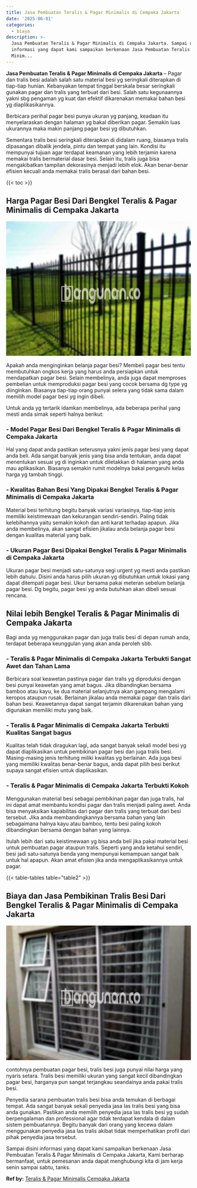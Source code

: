 ```yaml
---
title: Jasa Pembuatan Teralis & Pagar Minimalis di Cempaka Jakarta
date: '2025-06-01'
categories:
  - biaya
description: >-
  Jasa Pembuatan Teralis & Pagar Minimalis di Cempaka Jakarta. Sampai disini
  informasi yang dapat kami sampaikan berkenaan Jasa Pembuatan Teralis & Pagar
  Minim...
---
```


**Jasa Pembuatan Teralis & Pagar Minimalis di Cempaka Jakarta** – Pagar dan tralis besi adalah salah satu material besi yg seringkali diterapkan di tiap-tiap hunian. Kebanyakan tempat tinggal berskala besar seringkali gunakan pagar dan tralis yang terbuat dari besi. Salah satu kegunaannya yakni sbg pengaman yg kuat dan efektif dikarenakan memakai bahan besi yg diaplikasikannya.

Berbicara perihal pagar besi punya ukuran yg panjang, keadaan itu menyelaraskan dengan halaman yg bakal diberikan pagar. Semakin luas ukurannya maka makin panjang pagar besi yg dibutuhkan.

Sementara tralis besi seringkali diterapkan di didalam ruang, biasanya tralis dipasangan dibalik jendela, pintu dan tempat yang lain. Kondisi itu mempunyai tujuan agar terdapat keamanan yang lebih terjamin karena memakai tralis bermaterial dasar besi. Selain itu, tralis juga bisa mengakibatkan tampilan dekorasinya menjadi lebih elok. Akan benar-benar efisien kecuali anda memakai tralis berasal dari bahan besi.

{{< toc >}}

## Harga Pagar Besi Dari Bengkel Teralis & Pagar Minimalis di Cempaka Jakarta

![Jasa Pembuatan Teralis & Pagar Minimalis di Cempaka Jakarta](/images/pagar-minimalis-murah-24.png)

Apakah anda menginginkan belanja pagar besi? Membeli pagar besi tentu membutuhkan ongkos kerja yang harus anda persiapkan untuk mendapatkan pagar besi. Selain membelinya, anda juga dapat memproses pembelian untuk memproduksi pagar besi yang cocok bersama dg type yg diinginkan. Biasanya tiap-tiap orang punyai selera yang tidak sama dalam memilih model pagar besi yg ingin dibeli.

Untuk anda yg tertarik idamkan membelinya, ada beberapa perihal yang mesti anda simak seperti halnya berikut:
### \- Model Pagar Besi Dari Bengkel Teralis & Pagar Minimalis di Cempaka Jakarta

Hal yang dapat anda pastikan seterusnya yakni jenis pagar besi yang dapat anda beli. Ada sangat banyak jenis yang bisa anda tentukan, anda dapat menentukan sesuai yg di inginkan untuk diletakkan di halaman yang anda mau aplikasikan. Biasanya semakin rumit modelnya bakal pengaruhi kelas harga yg tambah tinggi.

### \- Kwalitas Bahan Besi Yang Dipakai Bengkel Teralis & Pagar Minimalis di Cempaka Jakarta

Material besi terhitung begitu banyak variasi variasinya, tiap-tiap jenis memiliki keistimewaan dan kekurangan sendiri-sendiri. Paling tidak kelebihannya yaitu semakin kokoh dan anti karat terhadap apapun. Jika anda membelinya, akan sangat efisien jikalau anda belanja pagar besi dengan kualitas material yang baik.

### \- Ukuran Pagar Besi Dipakai Bengkel Teralis & Pagar Minimalis di Cempaka Jakarta

Ukuran pagar besi menjadi satu-satunya segi urgent yg mesti anda pastikan lebih dahulu. Disini anda harus pilih ukuran yg dibutuhkan untuk lokasi yang dapat ditempati pagar besi. Ukur bersama pakai meteran sebelum belanja pagar besi. Dg begitu, pagar besi yg anda butuhkan akan dibeli sesuai rencana.

## Nilai lebih Bengkel Teralis & Pagar Minimalis di Cempaka Jakarta

Bagi anda yg menggunakan pagar dan juga tralis besi di depan rumah anda, terdapat beberapa keunggulan yang akan anda peroleh sbb.

### \- Teralis & Pagar Minimalis di Cempaka Jakarta Terbukti Sangat Awet dan Tahan Lama

Berbicara soal keawetan pastinya pagar dan tralis yg diproduksi dengan besi punyai keawetan yang amat bagus. Jika dibandingkan bersama bamboo atau kayu, ke dua material selanjutnya akan gampang mengalami keropos ataupun rusak. Berlainan jikalau anda memakai pagar dan tralis dari bahan besi. Keawetannya dapat sangat terjamin dikarenakan bahan yang digunakan memiliki mutu yang baik.

### \- Teralis & Pagar Minimalis di Cempaka Jakarta Terbukti Kualitas Sangat bagus

Kualitas telah tidak diragukan lagi, ada sangat banyak sekali model besi yg dapat diaplikasikan untuk pembikinan pagar besi dan juga tralis besi. Masing-masing jenis terhitung miliki kwalitas yg berlainan. Ada juga besi yang memiliki kwalitas benar-benar bagus, anda dapat pilih besi berikut supaya sangat efisien untuk diaplikasikan.

### \- Teralis & Pagar Minimalis di Cempaka Jakarta Terbukti Kokoh

Menggunakan material besi sebagai pembikinan pagar dan juga tralis, hal ini dapat amat membantu kondisi pagar dan tralis menjadi paling awet. Anda bisa menyaksikan kapabilitas dari pagar dan tralis yang terbuat dari besi tersebut. Jika anda membandingkannya bersama bahan yang lain sebagaimana halnya kayu atau bamboo, tentu besi paling kokoh dibandingkan bersama dengan bahan yang lainnya.

Itulah lebih dari satu keistimewaan yg bisa anda beli jika pakai material besi untuk pembuatan pagar ataupun tralis. Seperti yang anda ketahui sendiri, besi jadi satu-satunya benda yang mempunyai kemampuan sangat baik untuk hal apapun. Akan amat efisien jika anda mengaplikasikannya untuk pagar.

{{< table-tables table="table2" >}}

## Biaya dan Jasa Pembikinan Tralis Besi Dari Bengkel Teralis & Pagar Minimalis di Cempaka Jakarta

![Jasa Pembuatan Teralis & Pagar Minimalis di Cempaka Jakarta](/images/teralis-minimalis-murah-22.png)

contohnya pembuatan pagar besi, tralis besi juga punyai nilai harga yang nyaris setara. Tralis besi memiliki ukuran yang sangat kecil dibandingkan pagar besi, harganya pun sangat terjangkau seandainya anda pakai tralis besi.

Penyedia sarana pembuatan tralis besi bisa anda temukan di berbagai tempat. Ada sangat banyak sekali penyedia jasa las tralis besi yang bisa anda gunakan. Pastikan anda memilih penyedia jasa las tralis besi yg sudah berpengalaman dan professional agar tidak terdapat kendala di dalam sistem pembuatannya. Begitu banyak dari orang yang kecewa dalam menggunakan penyedia jasa las tralis akibat tidak memperhatikan profil dari pihak penyedia jasa tersebut.

Sampai disini informasi yang dapat kami sampaikan berkenaan Jasa Pembuatan Teralis & Pagar Minimalis di Cempaka Jakarta, Kami berharap bermanfaat, untuk pemesanan anda dapat menghubungi kita di jam kerja senin sampai sabtu, tanks.

**Ref by:** [Teralis & Pagar Minimalis Cempaka Jakarta](https://id.wikipedia.org/wiki/Teralis)
